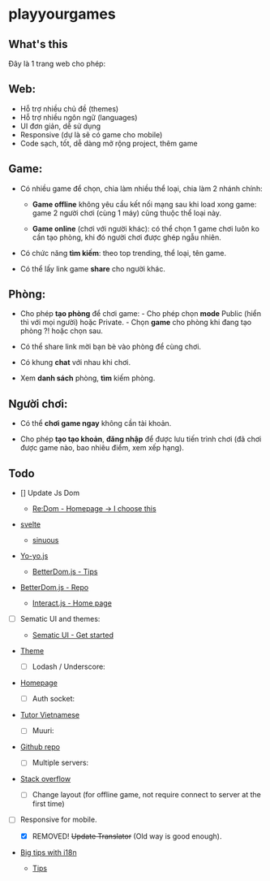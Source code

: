 # playyourgames

## What's this

Đây là 1 trang web cho phép:

## **Web:**

- Hỗ trợ nhiều chủ đề (themes)
- Hỗ trợ nhiều ngôn ngữ (languages)
- UI đơn giản, dễ sử dụng
- Responsive (dự là sẽ có game cho mobile)
- Code sạch, tốt, dễ dàng mở rộng project, thêm game

## **Game:**

- Có nhiều game để chọn, chia làm nhiều thể loại, chia làm 2 nhánh chính:

  - **Game offline** không yêu cầu kết nối mạng sau khi load xong game: game 2 người chơi (cùng 1 máy) cũng thuộc thể loại này.

  - **Game online** (chơi với người khác): có thể chọn 1 game chơi luôn ko cần tạo phòng, khi đó người chơi được ghép ngẫu nhiên.

- Có chức năng **tìm kiếm**: theo top trending, thể loại, tên game.

- Có thể lấy link game **share** cho người khác.

## **Phòng:**

- Cho phép **tạo phòng** để chơi game: - Cho phép chọn **mode** Public (hiển thì với mọi người) hoặc Private. - Chọn **game** cho phòng khi đang tạo phòng ?! hoặc chọn sau.

- Có thể share link mời bạn bè vào phòng để cùng chơi.

- Có khung **chat** với nhau khi chơi.

- Xem **danh sách** phòng, **tìm** kiếm phòng.

## **Người chơi:**

- Có thể **chơi game ngay** không cần tài khoản.

- Cho phép **tạo tạo khoản**, **đăng nhập** để được lưu tiến trình chơi (đã chơi được game nào, bao nhiêu điểm, xem xếp hạng).

## Todo

- [] Update Js Dom

  - [Re:Dom - Homepage -> I choose this](https://redom.js.org/)

- [svelte](https://svelte.dev/)

  - [sinuous](https://sinuous.netlify.com/)

- [Yo-yo.js](https://github.com/maxogden/yo-yo#yo-yojs)

  - [BetterDom.js - Tips](https://www.smashingmagazine.com/2014/01/writing-a-better-javascript-library-for-the-dom/)

- [BetterDom.js - Repo](https://github.com/chemerisuk/better-dom)

  - [Interact.js - Home page](https://interactjs.io/)

- [ ] Sematic UI and themes:

  - [Sematic UI - Get started](https://semantic-ui.com/introduction/getting-started.html)

- [Theme](https://semantic-ui.com/usage/theming.html)

  - [ ] Lodash / Underscore:

- [Homepage](https://lodash.com/docs/4.17.15)

  - [ ] Auth socket:

- [Tutor Vietnamese](https://viblo.asia/p/authentication-cho-socketio-maGK78n9Zj2)

  - [ ] Muuri:

- [Github repo](https://github.com/haltu/muuri)

  - [ ] Multiple servers:

- [Stack overflow](https://stackoverflow.com/questions/46801096/socket-io-switch-between-localhost-server)

  - [ ] Change layout (for offline game, not require connect to server at the first time)

- [ ] Responsive for mobile.

  - [x] REMOVED! ~~Update Translator~~ (Old way is good enough).

- [Big tips with i18n](https://medium.com/@WebReflection/easy-i18n-in-10-lines-of-javascript-poc-eb9e5444d71e)

  - [Tips](https://codeburst.io/translating-your-website-in-pure-javascript-98b9fa4ce427)
